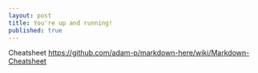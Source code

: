 ```yaml
---
layout: post
title: You're up and running!
published: true
---
```


Cheatsheet
https://github.com/adam-p/markdown-here/wiki/Markdown-Cheatsheet
